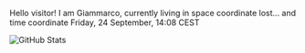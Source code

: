 Hello visitor! I am Giammarco, currently living in space coordinate lost... and time coordinate Friday, 24 September, 14:08 CEST

![GitHub Stats](https://github-readme-stats.vercel.app/api?username=grcasanova)
